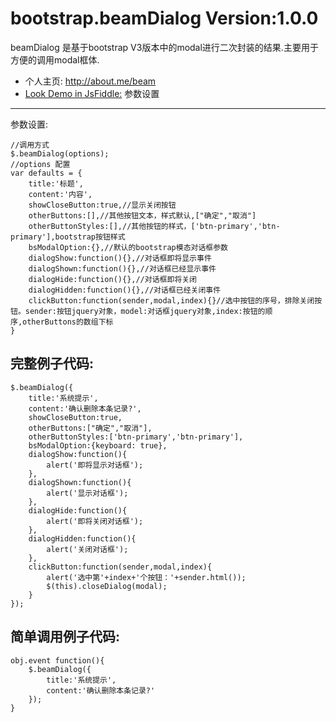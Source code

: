 bootstrap.beamDialog Version:1.0.0
=========

beamDialog 是基于bootstrap V3版本中的modal进行二次封装的结果.主要用于方便的调用modal框体.

* 个人主页: http://about.me/beam
* [Look Demo in JsFiddle:](http://jsfiddle.net/beamleung/m8py5bfL/8/embedded/result/)
参数设置
---------
参数设置:

	//调用方式
	$.beamDialog(options);
	//options 配置
	var defaults = {
		title:'标题',
		content:'内容',
		showCloseButton:true,//显示关闭按钮
		otherButtons:[],//其他按钮文本，样式默认,["确定","取消"]
		otherButtonStyles:[],//其他按钮的样式，['btn-primary','btn-primary'],bootstrap按钮样式
		bsModalOption:{},//默认的bootstrap模态对话框参数
		dialogShow:function(){},//对话框即将显示事件
		dialogShown:function(){},//对话框已经显示事件
		dialogHide:function(){},//对话框即将关闭
		dialogHidden:function(){},//对话框已经关闭事件
		clickButton:function(sender,modal,index){}//选中按钮的序号，排除关闭按钮。sender:按钮jquery对象，model:对话框jquery对象,index:按钮的顺序,otherButtons的数组下标
	}


完整例子代码:
-------------
	$.beamDialog({
		title:'系统提示',
		content:'确认删除本条记录?',
		showCloseButton:true,
		otherButtons:["确定","取消"],
		otherButtonStyles:['btn-primary','btn-primary'],
		bsModalOption:{keyboard: true},
		dialogShow:function(){
			alert('即将显示对话框');
		},
		dialogShown:function(){
			alert('显示对话框');
		},
		dialogHide:function(){
			alert('即将关闭对话框');
		},
		dialogHidden:function(){
			alert('关闭对话框');
		},
		clickButton:function(sender,modal,index){
			alert('选中第'+index+'个按钮：'+sender.html());
			$(this).closeDialog(modal);
		}
	});


简单调用例子代码:
-------------
	obj.event function(){
		$.beamDialog({
			title:'系统提示',
			content:'确认删除本条记录?'
		});
	}
